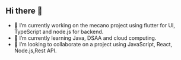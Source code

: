 ## Hi there 👋

- 🔭 I’m currently working on the mecano project using flutter for UI, TypeScript and node.js for backend.
- 🌱 I’m currently learning Java, DSAA and cloud computing.
- 👯 I’m looking to collaborate on a project using JavaScript, React, Node.js,Rest API.

  
<!--
**EphraimGibson/ephraimgibson** is a ✨ _special_ ✨ repository because its `README.md` (this file) appears on your GitHub profile.

Here are some ideas to get you started:

- 🔭 I’m currently working on ...
- 🌱 I’m currently learning ...
- 👯 I’m looking to collaborate on ...
- 🤔 I’m looking for help with ...
- 💬 Ask me about ...
- 📫 How to reach me: ...
- 😄 Pronouns: ...
- ⚡ Fun fact: ...
-->
